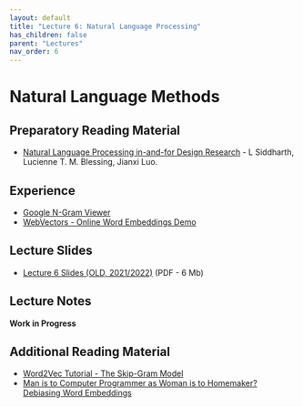 ```yaml
---
layout: default
title: "Lecture 6: Natural Language Processing"
has_children: false
parent: "Lectures"
nav_order: 6
---
```


# Natural Language Methods

## Preparatory Reading Material

- [Natural Language Processing in-and-for Design Research](https://arxiv.org/pdf/2111.13827.pdf) - L Siddharth, Lucienne T. M. Blessing, Jianxi Luo.

## Experience

- [Google N-Gram Viewer](https://books.google.com/ngrams)
- [WebVectors - Online Word Embeddings Demo](http://vectors.nlpl.eu/explore/embeddings/en/)

## Lecture Slides

- [Lecture 6 Slides (OLD, 2021/2022)]({{site.baseurl}}/assets/slides/ML4D-L6.pdf) (PDF - 6 Mb)

## Lecture Notes

__Work in Progress__

## Additional Reading Material

- [Word2Vec Tutorial - The Skip-Gram Model](http://mccormickml.com/2016/04/19/word2vec-tutorial-the-skip-gram-model/)
- [Man is to Computer Programmer as Woman is to Homemaker? Debiasing Word Embeddings](https://arxiv.org/abs/1607.06520)